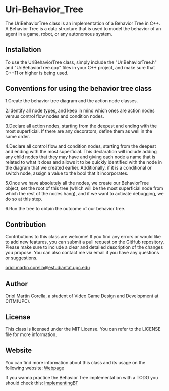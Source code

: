 # Uri-Behavior_Tree

The UriBehaviorTree class is an implementation of a Behavior Tree in C++. A Behavior Tree is a data structure that is used to model the behavior of an agent in a game, robot, or any autonomous system.

## Installation

To use the UriBehaviorTree class, simply include the "UriBehaviorTree.h" and "UriBehaviorTree.cpp" files in your C++ project, and make sure that C++11 or higher is being used.

## Conventions for using the behavior tree class

1.Create the behavior tree diagram and the action node classes.

2.Identify all node types, and keep in mind which ones are action nodes versus control flow nodes and condition nodes.

3.Declare all action nodes, starting from the deepest and ending with the most superficial. If there are any decorators, define them as well in the same order.

4.Declare all control flow and condition nodes, starting from the deepest and ending with the most superficial. This declaration will include adding any child nodes that they may have and giving each node a name that is related to what it does and allows it to be quickly identified with the node in the diagram that we created earlier. Additionally, if it is a conditional or switch node, assign a value to the bool that it incorporates.

5.Once we have absolutely all the nodes, we create our BehaviorTree object, set the root of this tree (which will be the most superficial node from which the rest of the nodes hang), and if we want to activate debugging, we do so at this step.

6.Run the tree to obtain the outcome of our behavior tree.

## Contribution

Contributions to this class are welcome! If you find any errors or would like to add new features, you can submit a pull request on the GitHub repository. Please make sure to include a clear and detailed description of the changes you propose. You can also contact me via email if you have any questions or suggestions. 

oriol.martin.corella@estudiantat.upc.edu

## Author
Oriol Martín Corella, a student of Video Game Design and Development at CITM(UPC).

## License
This class is licensed under the MIT License. You can refer to the LICENSE file for more information.

## Website
You can find more information about this class and its usage on the following website: [Webpage]([url](https://urii98.github.io/Uri-Behavior_Tree-C-/))

If you wanna practice the Behavior Tree implementation with a TODO you should check this: [ImplementingBT](https://urii98.github.io/Uri-Behavior_Tree-C-/implementing.html)
